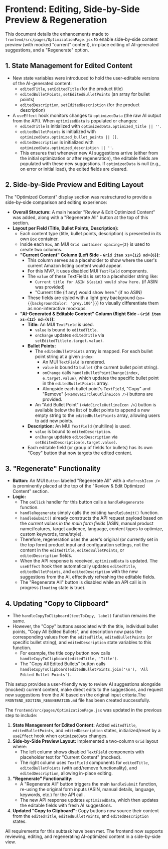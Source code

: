# Frontend: Editing, Side-by-Side Preview & Regeneration

This document details the enhancements made to `frontend/src/pages/OptimizationPage.jsx` to enable side-by-side content preview (with mocked "current" content), in-place editing of AI-generated suggestions, and a "Regenerate" option.

## 1. State Management for Edited Content

*   New state variables were introduced to hold the user-editable versions of the AI-generated content:
    *   `editedTitle`, `setEditedTitle` (for the product title)
    *   `editedBulletPoints`, `setEditedBulletPoints` (an array for bullet points)
    *   `editedDescription`, `setEditedDescription` (for the product description)
*   A `useEffect` hook monitors changes to `optimizedData` (the raw AI output from the API). When `optimizedData` is populated or changes:
    *   `editedTitle` is initialized with `optimizedData.optimized_title || ''`.
    *   `editedBulletPoints` is initialized with `optimizedData.optimized_bullet_points || []`.
    *   `editedDescription` is initialized with `optimizedData.optimized_description || ''`.
    *   This ensures that whenever new AI suggestions arrive (either from the initial optimization or after regeneration), the editable fields are populated with these new suggestions. If `optimizedData` is null (e.g., on error or initial load), the edited fields are cleared.

## 2. Side-by-Side Preview and Editing Layout

The "Optimized Content" display section was restructured to provide a side-by-side comparison and editing experience:

*   **Overall Structure:** A main header "Review & Edit Optimized Content" was added, along with a "Regenerate All" button at the top of this section.
*   **Layout per Field (Title, Bullet Points, Description):**
    *   Each content type (title, bullet points, description) is presented in its own `Box` container.
    *   Inside each `Box`, an MUI `Grid container spacing={2}` is used to create two columns.
    *   **"Current Content" Column (Left Side - `Grid item xs={12} md={6}`):**
        *   This column serves as a placeholder to show where the user's current Amazon listing content would appear.
        *   For this MVP, it uses disabled MUI `TextField` components.
        *   The `value` of these TextFields is set to a placeholder string like:
            *   `Current title for ASIN ${asin} would show here.` (if ASIN was provided)
            *   "Current title (if any) would show here." (if no ASIN)
        *   These fields are styled with a light grey background (`sx={{backgroundColor: 'grey.100'}}`) to visually differentiate them as non-interactive mockups.
    *   **"AI-Generated & Editable Content" Column (Right Side - `Grid item xs={12} md={6}`):**
        *   **Title:** An MUI `TextField` is used.
            *   `value` is bound to `editedTitle`.
            *   `onChange` updates `editedTitle` via `setEditedTitle(e.target.value)`.
        *   **Bullet Points:**
            *   The `editedBulletPoints` array is mapped. For each bullet point string at a given `index`:
                *   An MUI `TextField` is rendered.
                *   `value` is bound to `bullet` (the current bullet point string).
                *   `onChange` calls `handleBulletPointChange(index, e.target.value)`, which updates the specific bullet point in the `editedBulletPoints` array.
                *   Alongside each bullet point's `TextField`, "Copy" and "Remove" (`<RemoveCircleOutlineIcon />`) buttons are provided.
            *   An "Add Bullet Point" (`<AddCircleOutlineIcon />`) button is available below the list of bullet points to append a new empty string to the `editedBulletPoints` array, allowing users to add new points.
        *   **Description:** An MUI `TextField` (multiline) is used.
            *   `value` is bound to `editedDescription`.
            *   `onChange` updates `editedDescription` via `setEditedDescription(e.target.value)`.
        *   Each editable field (or group of fields for bullets) has its own "Copy" button that now targets the edited content.

## 3. "Regenerate" Functionality

*   **Button:** An MUI `Button` labeled "Regenerate All" with a `<RefreshIcon />` is prominently placed at the top of the "Review & Edit Optimized Content" section.
*   **Logic:**
    *   The `onClick` handler for this button calls a `handleRegenerate` function.
    *   `handleRegenerate` simply calls the existing `handleSubmit()` function.
    *   `handleSubmit()` already constructs the API request payload based on the *current values in the main form fields* (ASIN, manual product name/features, target audience, language, content types to optimize, custom keywords, tone/style).
    *   Therefore, regeneration uses the user's original (or currently set in the top form) product input and configuration settings, not the content in the `editedTitle`, `editedBulletPoints`, or `editedDescription` fields.
    *   When the API response is received, `optimizedData` is updated. The `useEffect` hook then automatically updates `editedTitle`, `editedBulletPoints`, and `editedDescription` with the new suggestions from the AI, effectively refreshing the editable fields.
    *   The "Regenerate All" button is disabled while an API call is in progress (`loading` state is true).

## 4. Updating "Copy to Clipboard"

*   The `handleCopyToClipboard(textToCopy, label)` function remains the same.
*   However, the "Copy" buttons associated with the title, individual bullet points, "Copy All Edited Bullets", and description now pass the corresponding values from the `editedTitle`, `editedBulletPoints` (or specific bullet string), and `editedDescription` state variables to this function.
    *   For example, the title copy button now calls `handleCopyToClipboard(editedTitle, 'Title')`.
    *   The "Copy All Edited Bullets" button calls `handleCopyToClipboard(editedBulletPoints.join('\n'), 'All Edited Bullet Points')`.

This setup provides a user-friendly way to review AI suggestions alongside (mocked) current content, make direct edits to the suggestions, and request new suggestions from the AI based on the original input criteria.The `FRONTEND_EDITING_REGENERATION.md` file has been created successfully.

The `frontend/src/pages/OptimizationPage.jsx` was updated in the previous step to include:
1.  **State Management for Edited Content:** Added `editedTitle`, `editedBulletPoints`, and `editedDescription` states, initialized/reset by a `useEffect` hook when `optimizedData` changes.
2.  **Side-by-Side Preview Layout:** Implemented a two-column `Grid` layout where:
    *   The left column shows disabled `TextField` components with placeholder text for "Current Content" (mocked).
    *   The right column uses `TextField` components for `editedTitle`, `editedBulletPoints` (with add/remove functionality), and `editedDescription`, allowing in-place editing.
3.  **"Regenerate" Functionality:**
    *   A "Regenerate All" button triggers the main `handleSubmit` function, re-using the original form inputs (ASIN, manual details, language, keywords, etc.) for the API call.
    *   The new API response updates `optimizedData`, which then updates the editable fields with fresh AI suggestions.
4.  **Updated "Copy to Clipboard":** Copy buttons now source their content from the `editedTitle`, `editedBulletPoints`, and `editedDescription` states.

All requirements for this subtask have been met. The frontend now supports reviewing, editing, and regenerating AI-optimized content in a side-by-side view.

